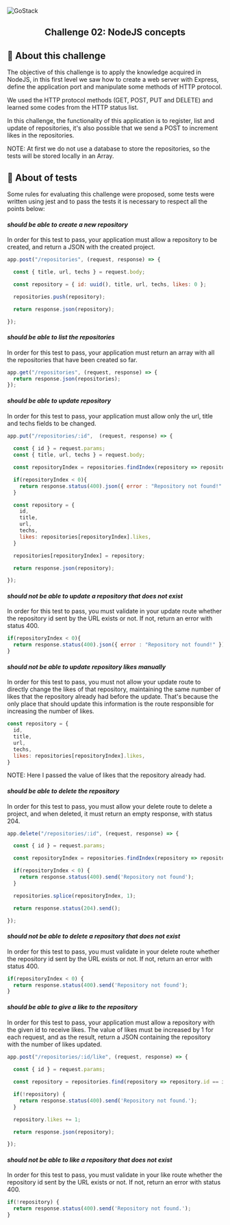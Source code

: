 <img alt="GoStack" src="https://camo.githubusercontent.com/a869a2aaab296ef925343d7e76518cd213eb0a30/68747470733a2f2f73746f726167652e676f6f676c65617069732e636f6d2f676f6c64656e2d77696e642f626f6f7463616d702d676f737461636b2f6865616465722d6465736166696f732d6e65772e706e67" />

<h2 align="center">
  Challenge 02: NodeJS concepts
</h2>


## :page_facing_up: About this challenge

The objective of this challenge is to apply the knowledge acquired in NodeJS, in this first level we saw how to create a web server with Express, define the application port and manipulate some methods of HTTP protocol.

We used the HTTP protocol methods (GET, POST, PUT and DELETE) and learned some codes from the HTTP status list.

In this challenge, the functionality of this application is to register, list and update of repositories, it's also possible that we send a POST to increment likes in the repositories.

NOTE: At first we do not use a database to store the repositories, so the tests will be stored locally in an Array.

## :rocket: About of tests
Some rules for evaluating this challenge were proposed, some tests were written using jest and to pass the tests it is necessary to respect all the points below:

#### *should be able to create a new repository*

In order for this test to pass, your application must allow a repository to be created, and return a JSON with the created project.

```js
app.post("/repositories", (request, response) => {

  const { title, url, techs } = request.body;

  const repository = { id: uuid(), title, url, techs, likes: 0 };

  repositories.push(repository);

  return response.json(repository);

});
```

#### *should be able to list the repositories*

In order for this test to pass, your application must return an array with all the repositories that have been created so far.

```js
app.get("/repositories", (request, response) => {
  return response.json(repositories);  
});
```

#### *should be able to update repository*

In order for this test to pass, your application must allow only the url, title and techs fields to be changed.

```js
app.put("/repositories/:id",  (request, response) => {
 
  const { id } = request.params;
  const { title, url, techs } = request.body;

  const repositoryIndex = repositories.findIndex(repository => repository.id == id);

  if(repositoryIndex < 0){
    return response.status(400).json({ error : "Repository not found!" });
  }

  const repository = {
    id,
    title,
    url,
    techs,
    likes: repositories[repositoryIndex].likes,
  }

  repositories[repositoryIndex] = repository;

  return response.json(repository);

});
```

#### *should not be able to update a repository that does not exist*

In order for this test to pass, you must validate in your update route whether the repository id sent by the URL exists or not. If not, return an error with status 400.

```js
if(repositoryIndex < 0){
  return response.status(400).json({ error : "Repository not found!" });
}
```

#### *should not be able to update repository likes manually*

In order for this test to pass, you must not allow your update route to directly change the likes of that repository, maintaining the same number of likes that the repository already had before the update. That's because the only place that should update this information is the route responsible for increasing the number of likes.

```js
const repository = {
  id,
  title,
  url,
  techs,
  likes: repositories[repositoryIndex].likes,
}
```
NOTE: Here I passed the value of likes that the repository already had.

#### *should be able to delete the repository*

In order for this test to pass, you must allow your delete route to delete a project, and when deleted, it must return an empty response, with status 204.

```js
app.delete("/repositories/:id", (request, response) => {

  const { id } = request.params;

  const repositoryIndex = repositories.findIndex(repository => repository.id == id);

  if(repositoryIndex < 0) {
    return response.status(400).send('Repository not found');
  }

  repositories.splice(repositoryIndex, 1);

  return response.status(204).send();

});
```

#### *should not be able to delete a repository that does not exist*

In order for this test to pass, you must validate in your delete route whether the repository id sent by the URL exists or not. If not, return an error with status 400.

```js
if(repositoryIndex < 0) {
  return response.status(400).send('Repository not found');  
}
```

#### *should be able to give a like to the repository*

In order for this test to pass, your application must allow a repository with the given id to receive likes. The value of likes must be increased by 1 for each request, and as the result, return a JSON containing the repository with the number of likes updated.

```js
app.post("/repositories/:id/like", (request, response) => {
 
  const { id } = request.params;

  const repository = repositories.find(repository => repository.id == id);

  if(!repository) {
    return response.status(400).send('Repository not found.');
  }

  repository.likes += 1;

  return response.json(repository);

});
```

#### *should not be able to like a repository that does not exist*

In order for this test to pass, you must validate in your like route whether the repository id sent by the URL exists or not. If not, return an error with status 400.

```js
if(!repository) {
  return response.status(400).send('Repository not found.');
}
```

